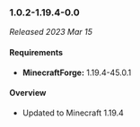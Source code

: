 ### 1.0.2-1.19.4-0.0

_Released 2023 Mar 15_

#### Requirements
- **MinecraftForge:** 1.19.4-45.0.1

#### Overview

- Updated to Minecraft 1.19.4